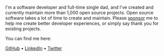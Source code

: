 I'm a software developer and full-time single dad, and I've created and currently maintain more than 1,000 open source projects. Open source software takes a lot of time to create and maintain. Please [sponsor](https://github.com/sponsors/jonschlinkert) me to help me create better developer experiences, or simply say thank you for existing projects.

You can find me here:

[GitHub](https://github.com/jonschlinkert) • [LinkedIn](https://linkedin.com/in/jonshlinkert) • [Twitter](https://twitter.com/jonschlinkert)
